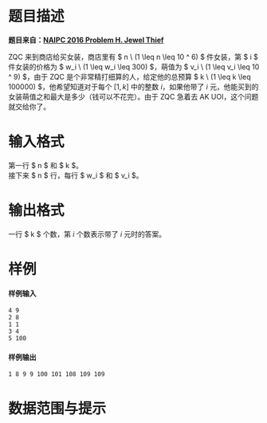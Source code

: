 
# 题目描述

**题目来自：[NAIPC 2016 Problem H. Jewel Thief](http://naipc.uchicago.edu/2016/_static/naipc2016.pdf)**

ZQC 来到商店给买女装，商店里有 $ n \ (1 \leq n \leq 10 ^ 6) $ 件女装，第 $ i $ 件女装的价格为 $ w_i \ (1 \leq w_i \leq 300) $，萌值为 $ v_i \ (1 \leq v_i \leq 10 ^ 9) $，由于 ZQC 是个非常精打细算的人，给定他的总预算 $ k \ (1 \leq k \leq 100000) $，他希望知道对于每个 $[1,k]$ 中的整数 $i$，如果他带了  $i$ 元，他能买到的女装萌值之和最大是多少（钱可以不花完）。由于 ZQC 急着去 AK UOI，这个问题就交给你了。

# 输入格式

第一行 $ n $ 和 $ k $。  
接下来 $ n $ 行，每行 $ w_i $ 和 $ v_i $。

# 输出格式

一行 $ k $ 个数，第 $i$ 个数表示带了 $i$ 元时的答案。

# 样例

#### 样例输入
```plain
4 9
2 8
1 1
3 4
5 100
```

#### 样例输出
```plain
1 8 9 9 100 101 108 109 109
```

# 数据范围与提示



